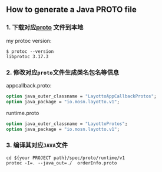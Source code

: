 
## How to generate a Java PROTO file

### 1. 下载对应[proto](https://github.com/protocolbuffers/protobuf/releases/tag/v3.6.1) 文件到本地

my protoc version: 
```shell
$ protoc --version
libprotoc 3.17.3
```

### 2. 修改对应`proto`文件生成类名包名等信息

appcallback.proto:
```protobuf
option java_outer_classname = "LayottoAppCallbackProtos";
option java_package = "io.mosn.layotto.v1";
```
runtime.proto
```protobuf
option java_outer_classname = "LayottoProtos";
option java_package = "io.mosn.layotto.v1";
```

### 3. 编译其对应`JAVA`文件
```shell
cd ${your PROJECT path}/spec/proto/runtime/v1
protoc -I=. --java_out=./  orderInfo.proto
```
